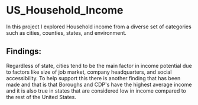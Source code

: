 # US_Household_Income

In this project I explored Household income from a diverse set of categories such as cities, counties, states, and environment.

<h2>Findings:</h2>
Regardless of state, cities tend to be the main factor in income potential due to factors like size of job market, company headquarters, and social accessibility. To help support this there is another finding that has been made and that is that Boroughs and CDP's have the highest average income and it is also true in states that are considered low in income compared to the rest of the United States. 
